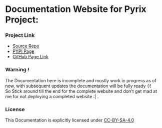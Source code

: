 # Documentation Website for Pyrix Project:

### Project Link

* [Source Repo](https://github.com/Abhi-1U/pyrix)  
* [PYPI Page](https://pypi.org/project/pyrix/)  
* [GitHub Page Link](https://abhi-1u.github.io/pyrix-docs/)  

### Warning !
The Documentation here is incomplete and mostly work in progress as of now, with subsequent updates the documentation will be fully ready :)!   
So Stick around till the end for the complete website and don't get mad at me for not deploying a completed website :| .

### License
This Documentation is explicitly licensed under 
[CC-BY-SA-4.0](https://creativecommons.org/licenses/by-sa/4.0/)  